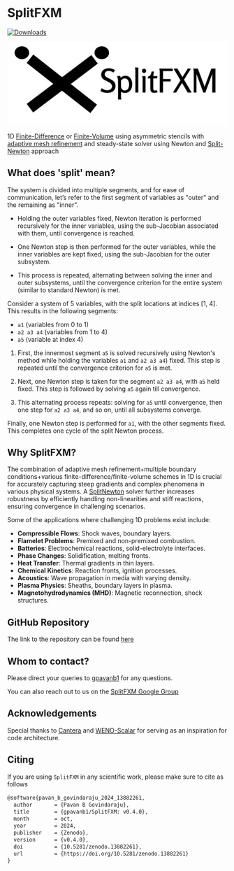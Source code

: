 # SplitFXM

[![Downloads](https://pepy.tech/badge/splitfxm)](https://pepy.tech/project/splitfxm)

![img](images/logo.jpg)

1D [Finite-Difference](https://en.wikipedia.org/wiki/Finite_difference_method) or [Finite-Volume](https://en.wikipedia.org/wiki/Finite_volume_method) using asymmetric stencils with [adaptive mesh refinement](https://en.wikipedia.org/wiki/Adaptive_mesh_refinement) and steady-state solver using Newton and [Split-Newton](https://github.com/gpavanb1/SplitNewton) approach

## What does 'split' mean?

The system is divided into multiple segments, and for ease of communication, let’s refer to the first segment of variables as "outer" and the remaining as "inner".

* Holding the outer variables fixed, Newton iteration is performed recursively for the inner variables, using the sub-Jacobian associated with them, until convergence is reached.

* One Newton step is then performed for the outer variables, while the inner variables are kept fixed, using the sub-Jacobian for the outer subsystem.

* This process is repeated, alternating between solving the inner and outer subsystems, until the convergence criterion for the entire system (similar to standard Newton) is met.

Consider a system of 5 variables, with the split locations at indices [1, 4]. This results in the following segments:

  * `a1` (variables from 0 to 1)
  * `a2 a3 a4` (variables from 1 to 4)
  * `a5` (variable at index 4)

1. First, the innermost segment `a5` is solved recursively using Newton's method while holding the variables `a1` and `a2 a3 a4`) fixed. This step is repeated until the convergence criterion for `a5` is met.

2. Next, one Newton step is taken for the segment `a2 a3 a4`, with `a5` held fixed. This step is followed by solving `a5` again till convergence.

3. This alternating process repeats: solving for `a5` until convergence, then one step for `a2 a3 a4`, and so on, until all subsystems converge.

Finally, one Newton step is performed for `a1`, with the other segments fixed. This completes one cycle of the split Newton process.

## Why SplitFXM?

The combination of adaptive mesh refinement+multiple boundary conditions+various finite-difference/finite-volume schemes in 1D is crucial for accurately capturing steep gradients and complex phenomena in various physical systems. A [SplitNewton](http://github.com/gpavanb1/SplitNewton) solver further increases robustness by efficiently handling non-linearities and stiff reactions, ensuring convergence in challenging scenarios.

Some of the applications where challenging 1D problems exist include:

- **Compressible Flows**: Shock waves, boundary layers.
- **Flamelet Problems**: Premixed and non-premixed combustion.
- **Batteries**: Electrochemical reactions, solid-electrolyte interfaces. 
- **Phase Changes**: Solidification, melting fronts.
- **Heat Transfer**: Thermal gradients in thin layers.
- **Chemical Kinetics**: Reaction fronts, ignition processes.
- **Acoustics**: Wave propagation in media with varying density.
- **Plasma Physics**: Sheaths, boundary layers in plasma.
- **Magnetohydrodynamics (MHD)**: Magnetic reconnection, shock structures.
 

## GitHub Repository

The link to the repository can be found [here](http://github.com/gpavanb1/SplitFXM)

## Whom to contact?

Please direct your queries to [gpavanb1](http://github.com/gpavanb1)
for any questions.

You can also reach out to us on the [SplitFXM Google Group](https://groups.google.com/g/splitfxm)

## Acknowledgements

Special thanks to [Cantera](https://github.com/Cantera/cantera) and [WENO-Scalar](https://github.com/comp-physics/WENO-scalar) for serving as an inspiration for code architecture.

## Citing

If you are using `SplitFXM` in any scientific work, please make sure to cite as follows
```
@software{pavan_b_govindaraju_2024_13882261,
  author       = {Pavan B Govindaraju},
  title        = {gpavanb1/SplitFXM: v0.4.0},
  month        = oct,
  year         = 2024,
  publisher    = {Zenodo},
  version      = {v0.4.0},
  doi          = {10.5281/zenodo.13882261},
  url          = {https://doi.org/10.5281/zenodo.13882261}
}
```
